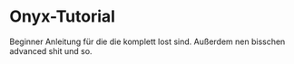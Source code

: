 # Onyx-Tutorial
Beginner Anleitung für die die komplett lost sind. Außerdem nen bisschen advanced shit und so. 